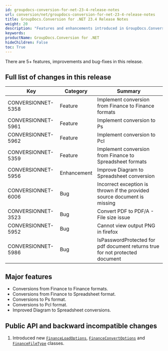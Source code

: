 ```yaml
---
id: groupdocs-conversion-for-net-23-4-release-notes
url: conversion/net/groupdocs-conversion-for-net-23-4-release-notes
title: GroupDocs.Conversion for .NET 23.4 Release Notes
weight: 20
description: "Features and enhancements introduced in GroupDocs.Conversion for .NET 23.4."
keywords: 
productName: GroupDocs.Conversion for .NET
hideChildren: False
toc: True
---
```


There are 5+ features, improvements and bug-fixes in this release.

## Full list of changes in this release

| Key | Category | Summary |
| --- | --- | --- |
| CONVERSIONNET-5358 | Feature | Implement conversion from Finance to Finance formats |
| CONVERSIONNET-5961 | Feature | Implement conversion to Ps |
| CONVERSIONNET-5962 | Feature | Implement conversion to Pcl |
| CONVERSIONNET-5359 | Feature | Implement conversion from Finance to Spreadsheet formats |
| CONVERSIONNET-5956 | Enhancement | Improve Diagram to Spreadsheet conversion |
| CONVERSIONNET-6006 | Bug | Incorrect exception is thrown if the provided source document is missing |
| CONVERSIONNET-3523 | Bug | Convert PDF to PDF/A - File size issue |
| CONVERSIONNET-5952 | Bug | Cannot view output PNG in firefox |
| CONVERSIONNET-5986 | Bug | IsPasswordProtected for pdf document returns true for not protected document |


## Major features

* Conversions from Finance to Finance formats.
* Conversions from Finance to Spreadsheet format.
* Conversions to Ps format.
* Conversions to Pcl format.
* Improved Diagram to Spreadsheet conversions.


## Public API and backward incompatible changes

1. Introduced new [`FinanceLoadOptions`](https://reference2.groupdocs.com/conversion/net/groupdocs.conversion.options.load/financeloadoptions/), [`FinanceConvertOptions`](https://reference2.groupdocs.com/conversion/net/groupdocs.conversion.options.convert/financeconvertoptions/) and [`FinanceFileType`](https://reference2.groupdocs.com/conversion/net/groupdocs.conversion.filetypes/financefiletype/) classes.

